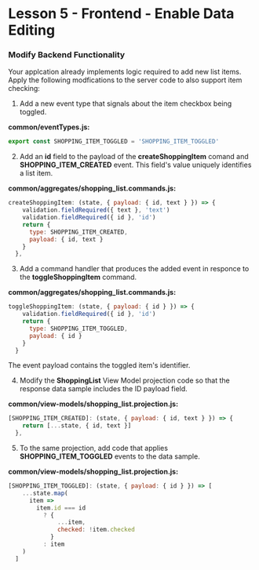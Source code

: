 # Lesson 5 - Frontend - Enable Data Editing


### Modify Backend Functionality
Your applcation already implements logic required to add new list items. Apply the following modfications to the server code to also support item checking:

1. Add a new event type that signals about the item checkbox being toggled.

**common/eventTypes.js:**

<!-- prettier-ignore-start -->
[embedmd]:# (../../examples/shopping-list-tutorial/lesson-5/common/eventTypes.js /export const SHOPPING_ITEM_TOGGLED/ /\n$/)
```js
export const SHOPPING_ITEM_TOGGLED = 'SHOPPING_ITEM_TOGGLED'
```
<!-- prettier-ignore-end -->



2. Add an **id** field to the payload of the **createShoppingItem** comand and **SHOPPING_ITEM_CREATED** event. This field's value uniquely identifies a list item.

**common/aggregates/shopping_list.commands.js:**

<!-- prettier-ignore-start -->
[embedmd]:# (../../examples/shopping-list-tutorial/lesson-5/common/aggregates/shopping_list.commands.js /createShoppingItem/   /^[[:blank:]]+\},/)
```js
createShoppingItem: (state, { payload: { id, text } }) => {
    validation.fieldRequired({ text }, 'text')
    validation.fieldRequired({ id }, 'id')
    return {
      type: SHOPPING_ITEM_CREATED,
      payload: { id, text }
    }
  },
```
<!-- prettier-ignore-end -->


3. Add a command handler that produces the added event in responce to the **toggleShoppingItem** command.

**common/aggregates/shopping_list.commands.js:**

<!-- prettier-ignore-start -->
[embedmd]:# (../../examples/shopping-list-tutorial/lesson-5/common/aggregates/shopping_list.commands.js /toggleShoppingItem/   /^[[:blank:]]{2}\}/)
```js
toggleShoppingItem: (state, { payload: { id } }) => {
    validation.fieldRequired({ id }, 'id')
    return {
      type: SHOPPING_ITEM_TOGGLED,
      payload: { id }
    }
  }
```
<!-- prettier-ignore-end -->

The event payload contains the toggled item's identifier.

4. Modify the **ShoppingList** View Model projection code so that the response data sample includes the ID payload field.

**common/view-models/shopping_list.projection.js:**

<!-- prettier-ignore-start -->
[embedmd]:# (../../examples/shopping-list-tutorial/lesson-5/common/view-models/shopping_list.projection.js /\[SHOPPING_ITEM_CREATED\]/   /\},/)
```js
[SHOPPING_ITEM_CREATED]: (state, { payload: { id, text } }) => {
    return [...state, { id, text }]
  },
```
<!-- prettier-ignore-end -->


5. To the same projection, add code that applies **SHOPPING_ITEM_TOGGLED** events to the data sample.

**common/view-models/shopping_list.projection.js:**

<!-- prettier-ignore-start -->
[embedmd]:# (../../examples/shopping-list-tutorial/lesson-5/common/view-models/shopping_list.projection.js /\[SHOPPING_ITEM_TOGGLED\]/   /^[[:blank:]]+\]/)
```js
[SHOPPING_ITEM_TOGGLED]: (state, { payload: { id } }) => [
    ...state.map(
      item =>
        item.id === id
          ? {
              ...item,
              checked: !item.checked
            }
          : item
    )
  ]
```
<!-- prettier-ignore-end -->
